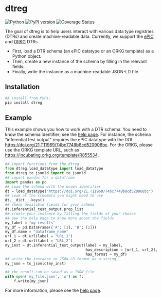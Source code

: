 # dtreg
<!-- badges: start -->
![Python](https://img.shields.io/badge/python-3.8-blue.svg)
[![PyPI version](https://badge.fury.io/py/dtreg.svg)](https://badge.fury.io/py/dtreg)
[![Coverage Status](https://coveralls.io/repos/github/OlgaLezhnina/dtreg_py/badge.svg?branch=master)](https://coveralls.io/github/OlgaLezhnina/dtreg_py?branch=master)
<!-- badges: end -->

The goal of dtreg is to help users interact with various data type registries (DTRs) and create machine-readable data. 
Currently, we support the [ePIC](https://fc4e-t4-3.github.io/) and [ORKG](https://orkg.org/) DTRs.
* First, load a DTR schema (an ePIC datatype or an ORKG template) as a Python object.
* Then, create a new instance of the schema by filling in the relevant fields.
* Finally, write the instance as a machine-readable JSON-LD file. 
## Installation

```sh
## install from PyPi:
pip install dtreg
```

## Example

This example shows you how to work with a DTR schema.
You need to know the schema identifier; see the [help page](https://orkg.org/help-center/article/47/reborn_articles).
For instance, the schema “inferential test output” requires the ePIC datatype with the DOI <https://doi.org/21.T11969/74bc7748b8cd520908bc>.
For the ORKG, please use the ORKG template URL, such as <https://incubating.orkg.org/template/R855534>.

```python
## import functions from the dtreg
from dtreg.load_datatype import load_datatype
from dtreg.to_jsonld import to_jsonld
## import pandas for a dataframe
import pandas as pd
## load the schema with the known identifier
dt = load_datatype("https://doi.org/21.T11969/74bc7748b8cd520908bc")
## look at the schemata you might need to use
dt.__dict__.keys() 
## check available fields for your schema
dt.inferential_test_output.prop_list 
## create your instance by filling the fields of your choice
## see the help page to know more about the fields
my_label = "my results"
my_df = pd.DataFrame({'A': [1], 'B': [2]})
my_df.name = "dataframe_name"
url_1 = dt.url(label = "URL_1")
url_2 = dt.url(label = "URL_2")
my_inst = dt.inferential_test_output(label = my_label,
                                     has_description = [url_1, url_2],
                                     has_format = my_df)
## write the instance in JSON-LD format as a string
my_json = to_jsonld(my_inst) 

## the result can be saved as a JSON file
with open('my_file.json', 'w') as f:
    f.write(my_json)

```
For more information, please see the [help page](https://orkg.org/help-center/article/47/reborn_articles).